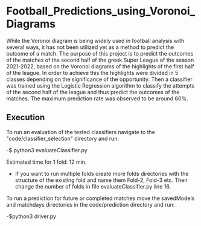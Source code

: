 # Football_Predictions_using_Voronoi_Diagrams

While the Voronoi diagram is being widely used in football analysis with several ways, it has not been utilized yet as a method to predict the outcome of a match. The purpose of this project is to predict the outcomes of the matches of the second half of the greek Super League of the season 2021-2022, based on the Voronoi diagrams of the highlights of the first half of the league. In order to achieve this the highlights were divided in 5 classes depending on the significance of the opportunity. Then a classifier was trained using the Logistic Regression algorithm to classify the attempts of the second half of the league and thus predict the outcomes of the matches. The maximum prediction rate was observed to be around 60%. 

## Execution

To run an evaluation of the tested classifiers navigate to the "code/classifier_selection" directory and run:

-$ python3 evaluateClassifier.py

 Estimated time for 1 fold: 12 min.

* If you want to run multiple folds create more folds directories with the structure of the existing fold and name them Fold-2, Fold-3 etc. Then change the number of folds in file evaluateClassifier.py line 16.


To run a prediction for future or completed matches move the savedModels and matchdays directories in the code/prediction directory and run:

-$python3 driver.py

